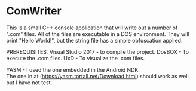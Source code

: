 # ComWriter

This is a small C++ console application that will write out a number of ".com" files.  All of the files are executable in a DOS environment.  They will print "Hello World!", but the string file has a simple obfuscation applied.

PREREQUISITES:
Visual Studio 2017 - to compile the project.
DosBOX - To execute the .com files.
UxD - To visualize the .com files.

YASM - I used the one embedded in the Android NDK.  
The one in at (https://yasm.tortall.net/Download.html) should work as well, but I have not test.
